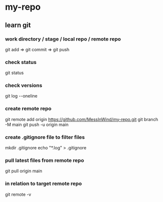 # my-repo

## learn git

### work directory / stage / local repo / remote repo
git add => git commit => git push

### check status
git status

### check versions
git log --oneline

### create remote repo
git remote add origin https://github.com/MessInWind/my-repo.git
git branch -M main
git push -u origin main

### create .gitignore file to filter files
mkdir .gitignore
echo "*.log" > .gitignore

### pull latest files from remote repo
git pull origin main

### in relation to target remote repo
git remote -v
